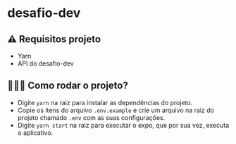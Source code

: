 # desafio-dev

## ⚠ Requisitos projeto
*  Yarn
*  API do desafio-dev

## 👩🏻‍💻 Como rodar o projeto?

   -  Digite `yarn` na raiz para instalar as dependências do projeto.
   -  Copie os itens do arquivo `.env.example` e crie um arquivo na raiz do projeto chamado `.env` com as suas configurações.
   -  Digite `yarn start` na raiz para executar o expo, que por sua vez, executa o aplicativo.
